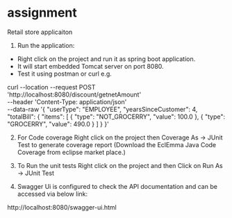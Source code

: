 # assignment
Retail store applicaiton

1) Run the application: 
 
 - Right click on the project and run it as spring boot application.
 - It will start embedded Tomcat server on port 8080.
 - Test it using postman or curl
 e.g. 
 
 curl --location --request POST 'http://localhost:8080/discount/getnetAmount' \
--header 'Content-Type: application/json' \
--data-raw '{
    "userType": "EMPLOYEE",
    "yearsSinceCustomer": 4,
    "totalBill": {
        "items": [
            {
                "type": "NOT_GROCERRY",
                "value": 100.0
            },
            {
                "type": "GROCERRY",
                "value": 490.0
            }
        ]
    }
}'

2) For Code coverage Right click on the project then Coverage As -> JUnit Test to generate coverage report  (Download the EclEmma Java Code Coverage from eclipse market place.)

3) To Run the unit tests Right click on the project and then Click on Run As -> JUnit Test

4) Swagger Ui is configured to check the API documentation and can be accessed via below link:

http://localhost:8080/swagger-ui.html
   

